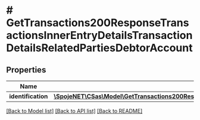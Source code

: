 # # GetTransactions200ResponseTransactionsInnerEntryDetailsTransactionDetailsRelatedPartiesDebtorAccount

## Properties

Name | Type | Description | Notes
------------ | ------------- | ------------- | -------------
**identification** | [**\SpojeNET\CSas\Model\GetTransactions200ResponseTransactionsInnerEntryDetailsTransactionDetailsRelatedPartiesDebtorAccountIdentification**](GetTransactions200ResponseTransactionsInnerEntryDetailsTransactionDetailsRelatedPartiesDebtorAccountIdentification.md) |  | [optional]

[[Back to Model list]](../../README.md#models) [[Back to API list]](../../README.md#endpoints) [[Back to README]](../../README.md)
